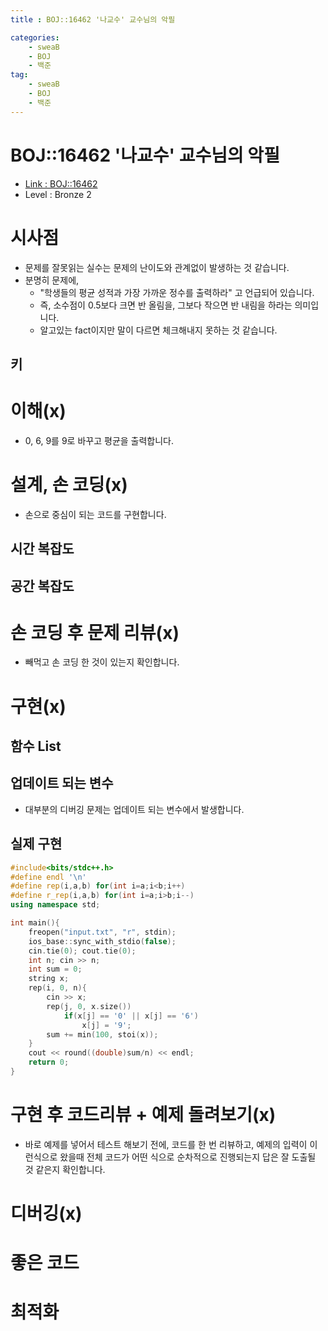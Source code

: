 ```yaml
---
title : BOJ::16462 '나교수' 교수님의 악필

categories:
    - sweaB
    - BOJ
    - 백준
tag:
    - sweaB
    - BOJ
    - 백준
---
```

# BOJ::16462 '나교수' 교수님의 악필
- [Link : BOJ::16462](https://www.acmicpc.net/problem/16462)
- Level : Bronze 2

# 시사점
- 문제를 잘못읽는 실수는 문제의 난이도와 관계없이 발생하는 것 같습니다.
- 분명히 문제에,
  - "학생들의 평균 성적과 가장 가까운 정수를 출력하라" 고 언급되어 있습니다.
  - 즉, 소수점이 0.5보다 크면 반 올림을, 그보다 작으면 반 내림을 하라는 의미입니다.
  - 알고있는 fact이지만 말이 다르면 체크해내지 못하는 것 같습니다.

## 키

# 이해(x)
- 0, 6, 9를 9로 바꾸고 평균을 출력합니다.

# 설계, 손 코딩(x)
- 손으로 중심이 되는 코드를 구현합니다.

## 시간 복잡도

## 공간 복잡도

# 손 코딩 후 문제 리뷰(x)
- 빼먹고 손 코딩 한 것이 있는지 확인합니다.

# 구현(x)

## 함수 List 

## 업데이트 되는 변수
- 대부분의 디버깅 문제는 업데이트 되는 변수에서 발생합니다.

## 실제 구현 

```cpp
#include<bits/stdc++.h>
#define endl '\n'
#define rep(i,a,b) for(int i=a;i<b;i++)
#define r_rep(i,a,b) for(int i=a;i>b;i--)
using namespace std;

int main(){
    freopen("input.txt", "r", stdin);
    ios_base::sync_with_stdio(false);
    cin.tie(0); cout.tie(0);
    int n; cin >> n;
    int sum = 0;
    string x;
    rep(i, 0, n){
        cin >> x;
        rep(j, 0, x.size())
            if(x[j] == '0' || x[j] == '6')
                x[j] = '9';
        sum += min(100, stoi(x));
    }
    cout << round((double)sum/n) << endl;
    return 0;
}
```

# 구현 후 코드리뷰 + 예제 돌려보기(x)
- 바로 예제를 넣어서 테스트 해보기 전에, 코드를 한 번 리뷰하고, 예제의 입력이 이런식으로 왔을때
  전체 코드가 어떤 식으로 순차적으로 진행되는지 답은 잘 도출될 것 같은지 확인합니다.

# 디버깅(x)

# 좋은 코드

# 최적화
